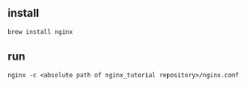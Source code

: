 ## install
`brew install nginx`

## run
`nginx -c <absolute path of nginx_tutorial repository>/nginx.conf`
